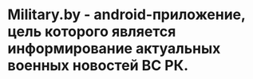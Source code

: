 # Military.by - android-приложение, цель которого является информирование актуальных военных новостей ВС РК. 
